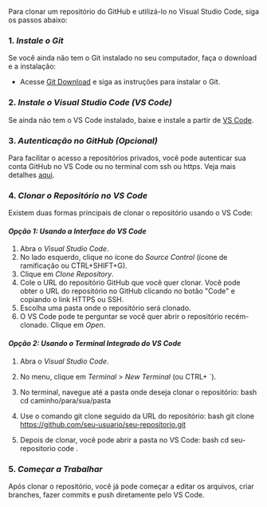 Para clonar um repositório do GitHub e utilizá-lo no Visual Studio Code, siga os passos abaixo:

### 1. *Instale o Git*
Se você ainda não tem o Git instalado no seu computador, faça o download e a instalação:

- Acesse [Git Download](https://git-scm.com/download) e siga as instruções para instalar o Git.

### 2. *Instale o Visual Studio Code (VS Code)*
Se ainda não tem o VS Code instalado, baixe e instale a partir de [VS Code](https://code.visualstudio.com/).

### 3. *Autenticação no GitHub (Opcional)*
Para facilitar o acesso a repositórios privados, você pode autenticar sua conta GitHub no VS Code ou no terminal com ssh ou https. Veja mais detalhes [aqui](https://docs.github.com/en/authentication).

### 4. *Clonar o Repositório no VS Code*
Existem duas formas principais de clonar o repositório usando o VS Code:

#### *Opção 1: Usando a Interface do VS Code*
1. Abra o *Visual Studio Code*.
2. No lado esquerdo, clique no ícone do *Source Control* (ícone de ramificação ou CTRL+SHIFT+G).
3. Clique em *Clone Repository*.
4. Cole o URL do repositório GitHub que você quer clonar. Você pode obter o URL do repositório no GitHub clicando no botão "Code" e copiando o link HTTPS ou SSH.
5. Escolha uma pasta onde o repositório será clonado.
6. O VS Code pode te perguntar se você quer abrir o repositório recém-clonado. Clique em *Open*.

#### *Opção 2: Usando o Terminal Integrado do VS Code*
1. Abra o *Visual Studio Code*.
2. No menu, clique em *Terminal* > *New Terminal* (ou CTRL+ `).
3. No terminal, navegue até a pasta onde deseja clonar o repositório:
   bash
   cd caminho/para/sua/pasta
   
4. Use o comando git clone seguido da URL do repositório:
   bash
   git clone https://github.com/seu-usuario/seu-repositorio.git
   
5. Depois de clonar, você pode abrir a pasta no VS Code:
   bash
   cd seu-repositorio
   code .
   

### 5. *Começar a Trabalhar*
Após clonar o repositório, você já pode começar a editar os arquivos, criar branches, fazer commits e push diretamente pelo VS Code.
